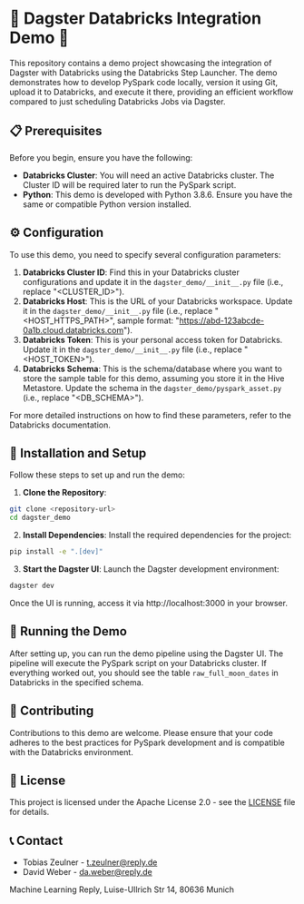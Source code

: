 # 🚀 Dagster Databricks Integration Demo 🚀

This repository contains a demo project showcasing the integration of Dagster with Databricks using the Databricks Step Launcher. The demo demonstrates how to develop PySpark code locally, version it using Git, upload it to Databricks, and execute it there, providing an efficient workflow compared to just scheduling Databricks Jobs via Dagster.

## 📋 Prerequisites

Before you begin, ensure you have the following:

- **Databricks Cluster**: You will need an active Databricks cluster. The Cluster ID will be required later to run the PySpark script.
- **Python**: This demo is developed with Python 3.8.6. Ensure you have the same or compatible Python version installed.

## ⚙️ Configuration

To use this demo, you need to specify several configuration parameters:

1. **Databricks Cluster ID**: Find this in your Databricks cluster configurations and update it in the `dagster_demo/__init__.py` file (i.e., replace "<CLUSTER_ID>").
2. **Databricks Host**: This is the URL of your Databricks workspace. Update it in the `dagster_demo/__init__.py` file (i.e., replace "<HOST_HTTPS_PATH>", sample format: "https://abd-123abcde-0a1b.cloud.databricks.com").
3. **Databricks Token**: This is your personal access token for Databricks. Update it in the `dagster_demo/__init__.py` file (i.e., replace "<HOST_TOKEN>").
4. **Databricks Schema**: This is the schema/database where you want to store the sample table for this demo, assuming you store it in the Hive Metastore. Update the schema in the `dagster_demo/pyspark_asset.py` (i.e., replace "<DB_SCHEMA>").

For more detailed instructions on how to find these parameters, refer to the Databricks documentation.

## 🔨 Installation and Setup

Follow these steps to set up and run the demo:

1. **Clone the Repository**:
```bash
git clone <repository-url>
cd dagster_demo
```

2. **Install Dependencies**:
Install the required dependencies for the project:
```bash
pip install -e ".[dev]"
```

3. **Start the Dagster UI**:
Launch the Dagster development environment:
```bash
dagster dev
```

Once the UI is running, access it via http://localhost:3000 in your browser.

## 🏃 Running the Demo

After setting up, you can run the demo pipeline using the Dagster UI. The pipeline will execute the PySpark script on your Databricks cluster.
If everything worked out, you should see the table `raw_full_moon_dates` in Databricks in the specified schema.

## 🤝 Contributing

Contributions to this demo are welcome. Please ensure that your code adheres to the best practices for PySpark development and is compatible with the Databricks environment.

## 📜 License

This project is licensed under the Apache License 2.0 - see the [LICENSE](LICENSE) file for details.

## 📞 Contact

- Tobias Zeulner - t.zeulner@reply.de
- David Weber - da.weber@reply.de

Machine Learning Reply,
Luise-Ullrich Str 14,
80636 Munich